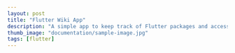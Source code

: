 ```yaml
---
layout: post
title: "Flutter Wiki App"
description: "A simple app to keep track of Flutter packages and access the docs easily. It was intended to be like a little guideline and wikipedia for the Flutter SDK and those who work with it. It has three main features including the docs, the package list and a tag that adds your favorite packages to a list."
thumb_image: "documentation/sample-image.jpg"
tags: [flutter]
---
```


<div id="github-content"></div>
<script>$("#github-content").load("https://raw.githubusercontent.com/bostrot/flutter_repo_wiki/master/README.md", function() {
  document.getElementById('github-content').innerHTML = marked(document.getElementById('github-content').innerHTML);
});
</script>